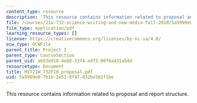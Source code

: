 ```yaml
---
content_type: resource
description: 'This resource contains information related to proposal and report structure. '
file: /courses/21w-732-science-writing-and-new-media-fall-2010/5a5999e07b1b2e538f47032be501f1be_MIT21W_732F10_proposal.pdf
file_type: application/pdf
learning_resource_types: []
license: https://creativecommons.org/licenses/by-nc-sa/4.0/
ocw_type: OCWFile
parent_title: Project I
parent_type: CourseSection
parent_uid: ab63e918-4e88-33f4-ed75-00f6a431ab4d
resourcetype: Document
title: MIT21W_732F10_proposal.pdf
uid: 5a5999e0-7b1b-2e53-8f47-032be501f1be
---
```

This resource contains information related to proposal and report structure. 